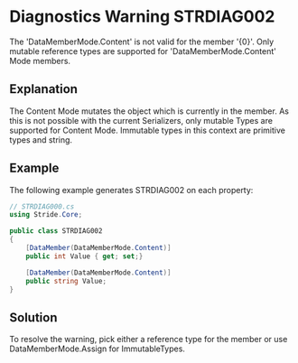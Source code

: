 # Diagnostics Warning STRDIAG002

The 'DataMemberMode.Content' is not valid for the member '{0}'.
Only mutable reference types are supported for 'DataMemberMode.Content' Mode members.

## Explanation

The Content Mode mutates the object which is currently in the member.
As this is not possible with the current Serializers, only mutable Types are supported for Content Mode.
Immutable types in this context are primitive types and string.

## Example

The following example generates STRDIAG002 on each property:

```csharp
// STRDIAG000.cs
using Stride.Core;

public class STRDIAG002
{
    [DataMember(DataMemberMode.Content)]
    public int Value { get; set;}

    [DataMember(DataMemberMode.Content)]
    public string Value;
}
```

## Solution

To resolve the warning, pick either a reference type for the member or use DataMemberMode.Assign for ImmutableTypes.
